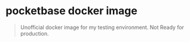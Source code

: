 # pocketbase docker image

> Unofficial docker image for my testing environment. Not Ready for production. 